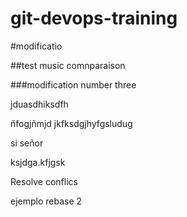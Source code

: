 # git-devops-training



#modificatio

##test music comnparaison


###modification number three


jduasdhiksdfh


ñfogjñmjd
jkfksdgjhyfgsludug


si señor


ksjdga.kfjgsk

Resolve conflics

ejemplo rebase 2


